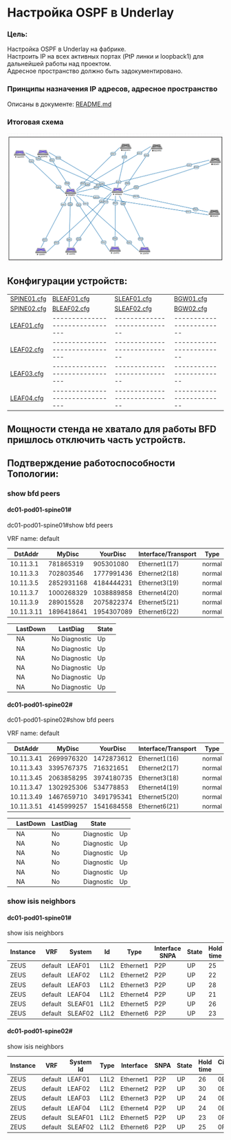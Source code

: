# Настройка OSPF в Underlay

### Цель:
Настройка OSPF в Underlay на фабрике.<br>
Настроить IP на всех активных портах (PtP линки и loopback1) для дальнейшей работы над проектом.<br>
Адресное пространство должно быть задокументировано.<br>

### Принципы назначения IP адресов, адресное пространство
Описаны в документе: [README.md](README.md)

### Итоговая схема
![ISIS_Topology_L1_L2.png](ISIS_Topology_L1_L2.png)

## Конфигурации устройств:

|                             |                               |                            |                        |
|-----------------------------|-------------------------------|----------------------------|------------------------|
| [SPINE01.cfg](SPINE01.txt.txt)  |   [BLEAF01.cfg](BLEAF01.txt.txt)  | [SLEAF01.cfg](SLEAF01.txt.txt) | [BGW01.cfg](BGW01.txt.txt) |
| [SPINE02.cfg](SPINE02.txt.txt)  |   [BLEAF02.cfg](BLEAF02.txt.txt)  | [SLEAF02.cfg](SLEAF02.txt.txt) | [BGW02.cfg](BGW02.txt.txt) |
| [LEAF01.cfg](LEAF01.txt.txt)    |-------------------------------|----------------------------|------------------------|
| [LEAF02.cfg](LEAF02.txt.txt)    |-------------------------------|----------------------------|------------------------|
| [LEAF03.cfg](LEAF03.txt.txt)    |-------------------------------|----------------------------|------------------------|
| [LEAF04.cfg](LEAF04.txt.txt)    |-------------------------------|----------------------------|------------------------|



## Мощности стенда не хватало для работы BFD пришлось отключить часть устройств.

## Подтверждение работоспособности Топологии:

### show bfd peers

#### dc01-pod01-spine01#
dc01-pod01-spine01#show bfd peers

VRF name: default

|DstAddr   |MyDisc     |YourDisc   |Interface/Transport |Type   |LastUp         |      |
|----------|-----------|-----------|--------------------|-------|---------------|------|
|10.11.3.1 |781865319  |905301080  |Ethernet1(17)       |normal |12/03/24       |09:09 |
|10.11.3.3 |702803546  |1777991436 |Ethernet2(18)       |normal |12/03/24       |09:10 |
|10.11.3.5 |2852931168 |4184444231 |Ethernet3(19)       |normal |12/03/24       |09:09 |
|10.11.3.7 |1000268329 |1038889858 |Ethernet4(20)       |normal |12/03/24       |09:09 |
|10.11.3.9 |289015528  |2075822374 |Ethernet5(21)       |normal |12/03/24       |10:01 |
|10.11.3.11|1896418641 |1954307089 |Ethernet6(22)       |normal |12/03/24       |10:01 |

|              |LastDown           |LastDiag          |State |
|--------------|-------------------|------------------|------|
|              |NA                 |No      Diagnostic|Up    |
|              |NA                 |No      Diagnostic|Up    |
|              |NA                 |No      Diagnostic|Up    |
|              |NA                 |No      Diagnostic|Up    |
|              |NA                 |No      Diagnostic|Up    |
|              |NA                 |No      Diagnostic|Up    |


#### dc01-pod01-spine02#

dc01-pod01-spine02#show bfd peers

VRF name: default

|DstAddr   |MyDisc    |YourDisc   |Interface/Transport |Type   |LastUp         |      |
|----------|----------|-----------|--------------------|-------|---------------|------|
|10.11.3.41|2699976320|1472873612 |Ethernet1(16)       |normal |12/03/24       |09:09 |
|10.11.3.43|3395767375|716321651  |Ethernet2(17)       |normal |12/03/24       |09:09 |
|10.11.3.45|2063858295|3974180735 |Ethernet3(18)       |normal |12/03/24       |09:09 |
|10.11.3.47|1302925306|534778853  |Ethernet4(19)       |normal |12/03/24       |09:09 |
|10.11.3.49|1467659710|3491795341 |Ethernet5(20)       |normal |12/03/24       |10:01 |
|10.11.3.51|4145999257|1541684558 |Ethernet6(21)       |normal |12/03/24       |10:01 |

|              |LastDown           |LastDiag|State     |      |
|--------------|-------------------|--------|----------|------|
|              |NA                 |No      |Diagnostic|Up    |
|              |NA                 |No      |Diagnostic|Up    |
|              |NA                 |No      |Diagnostic|Up    |
|              |NA                 |No      |Diagnostic|Up    |
|              |NA                 |No      |Diagnostic|Up    |
|              |NA                 |No      |Diagnostic|Up    |

### show isis neighbors

#### dc01-pod01-spine01#

show isis neighbors

|Instance|VRF    |System |Id  |Type     |Interface SNPA|State|Hold time|Circuit Id |
|--------|-------|-------|----|---------|--------------|-----|---------|----|
|ZEUS    |default|LEAF01 |L1L2|Ethernet1|P2P           |UP   |25       |0D  |   
|ZEUS    |default|LEAF02 |L1L2|Ethernet2|P2P           |UP   |22       |0D  |    
|ZEUS    |default|LEAF03 |L1L2|Ethernet3|P2P           |UP   |28       |0D  |    
|ZEUS    |default|LEAF04 |L1L2|Ethernet4|P2P           |UP   |21       |0D  |    
|ZEUS    |default|SLEAF01|L1L2|Ethernet5|P2P           |UP   |26       |0E  |    
|ZEUS    |default|SLEAF02|L1L2|Ethernet6|P2P           |UP   |23       |0E  |    

#### dc01-pod01-spine02#

show isis neighbors

|Instance|VRF    |System Id  |Type|Interface|SNPA|State|Hold time|Circuit Id |
|--------|-------|-----------|----|---------|----|----|----------|----|
|ZEUS    |default|LEAF01     |L1L2|Ethernet1|P2P |UP  |26        |0E  |    
|ZEUS    |default|LEAF02     |L1L2|Ethernet2|P2P |UP  |30        |0E  |    
|ZEUS    |default|LEAF03     |L1L2|Ethernet3|P2P |UP  |24        |0E  |    
|ZEUS    |default|LEAF04     |L1L2|Ethernet4|P2P |UP  |24        |0E  |    
|ZEUS    |default|SLEAF01    |L1L2|Ethernet5|P2P |UP  |23        |0F  |    
|ZEUS    |default|SLEAF02    |L1L2|Ethernet6|P2P |UP  |25        |0F  |   
